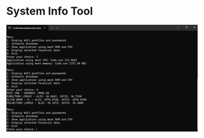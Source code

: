 # System Info Tool

![cmd](https://github.com/emrebayrakk/SystemInfoTool/blob/main/system-info-tool/public/image.png)
